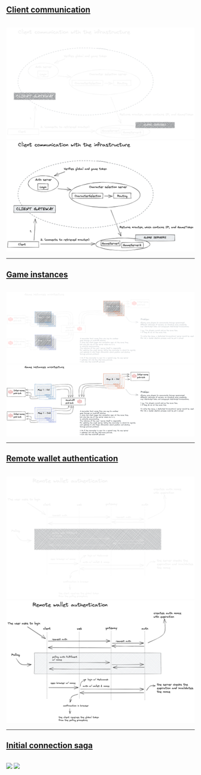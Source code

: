 
## [Client communication](./client-communication)

<br />

<img src="./client-communication/client-communication-dark.png#gh-dark-mode-only">
<img src="./client-communication/client-communication-light.png#gh-light-mode-only" />

***

## [Game instances](./game-instances-architecture)

<br />

<img src="./game-instances-architecture/game-instances-architecture-dark.png#gh-dark-mode-only" />
<img src="./game-instances-architecture/game-instances-architecture-light.png#gh-light-mode-only" />

***

## [Remote wallet authentication](./remote-wallet-authentication/)

<br />

<img src="./remote-wallet-authentication/remote-wallet-authentication-dark.png#gh-dark-mode-only" />
<img src="./remote-wallet-authentication/remote-wallet-authentication-light.png#gh-light-mode-only" />

***

## [Initial connection saga](./initial-connection-saga)

<br />

<img src="./initial-connection-saga/initial-connection-saga-dark.png#gh-dark-mode-only">
<img src="./initial-connection-saga/initial-connection-saga-light.png#gh-light-mode-only" />
